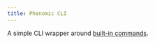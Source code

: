 ```yaml
---
title: Phenomic CLI
---
```


A simple CLI wrapper around
[built-in commands](https://phenomic.io/en/packages/core/docs/cli/).
